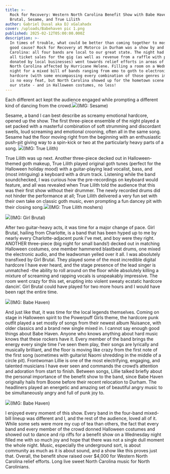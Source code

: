 ```yaml
---
title: >-
  Rock for Recovery: Western North Carolina Benefit Show with Babe Haven, Girl
  Brutal, Sesame, and True Lilith
author: Gabriel Duval aka DJ xGalahadx
cover: /uploads/Babehaven pic 1.png
published: 2025-02-12T05:00:00.000Z
description: >-
  In times of trouble, what could be better than coming together to mosh for a
  good cause? Rock for Recovery at Motorco in Durham was a show by and for North
  Carolina: all four bands are local to our great state. The night had a cause:
  all ticket sales for the gig (as well as revenue from a raffle with prizes
  donated by local businesses) went towards relief efforts in areas of Western
  North Carolina affected by Hurricane Helene. Filling a room on a Wednesday
  night for a mixed bill of bands ranging from emo to goth to electronic to
  hardcore (with some encompassing every combination of those genres imaginable)
  is no easy feat, but North Carolina showed up for the hometown scene and for
  our state - and in Halloween costumes, no less!
---
```


Each different act kept the audience engaged while prompting a different kind of dancing from the crowd.![](</uploads/Babehaven pic 2.jpg>)(IMG: Sesame)

Sesame, a band I can best describe as screamy emotional hardcore, opened up the show. The first three-piece ensemble of the night played a set packed with a masterful combination of soft strumming and discordant swells, loud screaming and emotional crooning, often all in the same song. Sesame had the floor moving right from the beginning with an enthusiastic push-pit giving way to a spin-kick or two at the particularly heavy parts of a song. ![](</uploads/babehaven Picture3.jpg>)(IMG: True Lilith)

True Lilith was up next. Another three-piece decked out in Halloween-themed goth makeup, True Lilith
played original goth tunes (perfect for the Halloween holiday mood) with a guitar-playing lead vocalist, bass, and (most intriguing) a keyboard with a drum track. Listening while the band soundchecked, I was curious how the pre-recordings on keyboard would feature, and all was revealed when True Lilith told the audience that this was their first show without their drummer. The newly recorded drums did not hinder the performance at all; True Lilith delivered a very fun set with their own take on classic goth music, even prompting a fun dancey pit with their closing song.![](</uploads/Babehaven picture four.jpg>)(IMG: True Lilith moshers)

![](</uploads/Babehaven picture 5.jpg>)(IMG: Girl Brutal)

After two guitar-heavy acts, it was time for a major change of pace. Girl Brutal, hailing from Charlotte, is a band that has been hyped up to me by nearly every Charlotte-adjacent punk I’ve met, and boy were they right. ANOTHER three-piece (big night for small bands!) decked out in matching Halloween costumes, one member hammered blastbeat drums, one mixed the electronic audio, and the leadwoman yelled over it all. I was absolutely transfixed by Girl Brutal. They played some of the most incredible digital hardcore I have ever heard, and the stage presence of the lead singer is unmatched -the ability to roll around on the floor while absolutely killing a mixture of screaming and rapping vocals is unspeakably impressive. The room went crazy for this set, erupting into violent sweaty ecstatic hardcore dancin’. Girl Brutal could have played for two more hours and I would have been rapt the entire time. 

![](</uploads/Babehaven, Babehaven pic.jpg>)(IMG: Babe Haven)

And just like that, it was time for the local legends themselves. Coming on stage in Halloween spirit to the Powerpuff Girls theme, the hardcore punk outfit played a set mostly of songs from their newest album Nuisance, with older classics and a brand new single mixed in. I cannot say enough good things about Babe Haven. Anyone who knows anything about hard music knows that these rockers have it. Every member of the band brings the energy every single time I’ve seen them play, their songs are lyrically and musically brilliant, and the floor is moving like crazy from the first note of the first song (sometimes with guitarist Naomi shredding in the middle of a circle pit). Frontwoman Lillie is one of the most electrifying, engaging, and talented musicians I have ever seen and commands the crowd’s attention and adoration from start to finish. Between songs, Lillie talked briefly about the personal importance of the benefit show to the band, since Babe Haven originally hails from Boone before their recent relocation to Durham. The headliners played an energetic and amazing set of beautiful angry music to be simultaneously angry and full of punk joy to. 

![](</uploads/Babehaven 2.jpg>)(IMG: Babe Haven)

I enjoyed every moment of this show. Every band in the four-band mixed-bill lineup was different and I, and the rest of the audience, loved all of it. While some sets were more my cup of tea than others, the fact that every band and every member of the crowd donned Halloween costumes and showed out to dance and rip riffs for a benefit show on a Wednesday night filled me with so much joy and hope that there was not a single dull moment the whole night. Music, especially the underground sort, is about community as much as it is about sound, and a show like this proves just that. Overall, the benefit show raised over $4,000 for Western North Carolina relief efforts. Long live sweet North Carolina music for North Carolinians.
